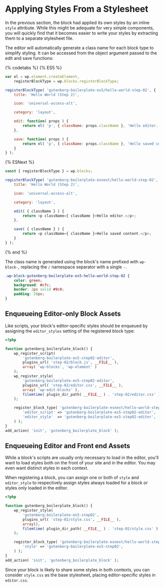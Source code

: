 # Applying Styles From a Stylesheet

In the previous section, the block had applied its own styles by an inline `style` attribute. While this might be adequate for very simple components, you will quickly find that it becomes easier to write your styles by extracting them to a separate stylesheet file.

The editor will automatically generate a class name for each block type to simplify styling. It can be accessed from the object argument passed to the edit and save functions:

{% codetabs %}
{% ES5 %}
```js
var el = wp.element.createElement,
	registerBlockType = wp.blocks.registerBlockType;

registerBlockType( 'gutenberg-boilerplate-es5/hello-world-step-02', {
	title: 'Hello World (Step 2)',

	icon: 'universal-access-alt',

	category: 'layout',

	edit: function( props ) {
		return el( 'p', { className: props.className }, 'Hello editor.' );
	},

	save: function( props ) {
		return el( 'p', { className: props.className }, 'Hello saved content.' );
	}
} );
```
{% ESNext %}
```js
const { registerBlockType } = wp.blocks;

registerBlockType( 'gutenberg-boilerplate-esnext/hello-world-step-02', {
	title: 'Hello World (Step 2)',

	icon: 'universal-access-alt',

	category: 'layout',

	edit( { className } ) {
		return <p className={ className }>Hello editor.</p>;
	},

	save( { className } ) {
		return <p className={ className }>Hello saved content.</p>;
	}
} );
```
{% end %}

The class name is generated using the block's name prefixed with `wp-block-`, replacing the `/` namespace separator with a single `-`.

```css
.wp-block-gutenberg-boilerplate-es5-hello-world-step-02 {
	color: green;
	background: #cfc;
	border: 2px solid #9c9;
	padding: 20px;
}
```

## Enqueueing Editor-only Block Assets

Like scripts, your block's editor-specific styles should be enqueued by assigning the `editor_styles` setting of the registered block type:

```php
<?php

function gutenberg_boilerplate_block() {
	wp_register_script(
		'gutenberg-boilerplate-es5-step02-editor',
		plugins_url( 'step-02/block.js', __FILE__ ),
		array( 'wp-blocks', 'wp-element' )
	);
	wp_register_style(
		'gutenberg-boilerplate-es5-step02-editor',
		plugins_url( 'step-02/editor.css', __FILE__ ),
		array( 'wp-edit-blocks' ),
		filemtime( plugin_dir_path( __FILE__ ) . 'step-02/editor.css' )
	);

	register_block_type( 'gutenberg-boilerplate-esnext/hello-world-step-02', array(
		'editor_script' => 'gutenberg-boilerplate-es5-step02-editor',
		'editor_style'  => 'gutenberg-boilerplate-es5-step02-editor',
	) );
}
add_action( 'init', 'gutenberg_boilerplate_block' );
```

## Enqueueing Editor and Front end Assets

While a block's scripts are usually only necessary to load in the editor, you'll want to load styles both on the front of your site and in the editor. You may even want distinct styles in each context.

When registering a block, you can assign one or both of `style` and `editor_style` to respectively assign styles always loaded for a block or styles only loaded in the editor.

```php
<?php

function gutenberg_boilerplate_block() {
	wp_register_style(
		'gutenberg-boilerplate-es5-step02',
		plugins_url( 'step-02/style.css', __FILE__ ),
		array(),
		filemtime( plugin_dir_path( __FILE__ ) . 'step-02/style.css' )
	);

	register_block_type( 'gutenberg-boilerplate-esnext/hello-world-step-02', array(
		'style' => 'gutenberg-boilerplate-es5-step02',
	) );
}
add_action( 'init', 'gutenberg_boilerplate_block' );
```

Since your block is likely to share some styles in both contexts, you can consider `style.css` as the base stylesheet, placing editor-specific styles in `editor.css`.
